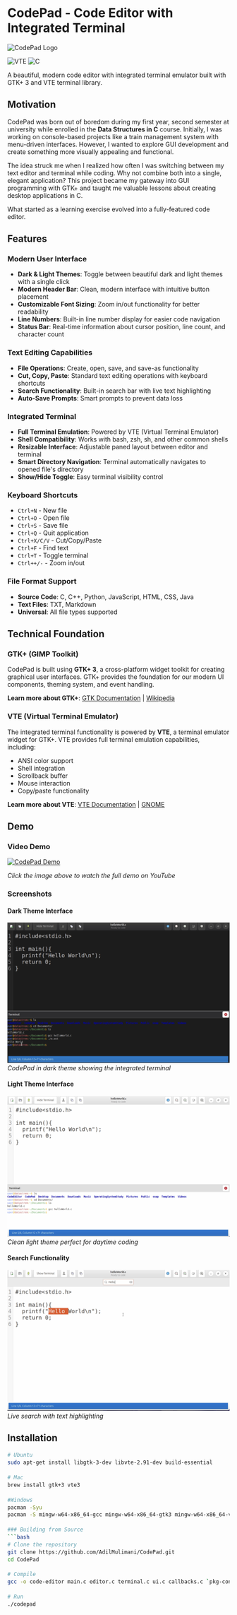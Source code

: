 # CodePad - Code Editor with Integrated Terminal

![CodePad Logo](https://img.shields.io/badge/CodePad-Code%20Editor-blue?style=for-the-badge&logo=code&logoColor=white)

![VTE](https://img.shields.io/badge/VTE-Terminal-orange?style=flat-square)
![C](https://img.shields.io/badge/Language-C-blue?style=flat-square)

A beautiful, modern code editor with integrated terminal emulator built with GTK+ 3 and VTE terminal library.

##  Motivation

CodePad was born out of boredom during my first year, second semester at university while enrolled in the **Data Structures in C** course. Initially, I was working on console-based projects like a train management system with menu-driven interfaces. However, I wanted to explore GUI development and create something more visually appealing and functional.

The idea struck me when I realized how often I was switching between my text editor and terminal while coding. Why not combine both into a single, elegant application? This project became my gateway into GUI programming with GTK+ and taught me valuable lessons about creating desktop applications in C.

What started as a learning exercise evolved into a fully-featured code editor.

## Features

### **Modern User Interface**
- **Dark & Light Themes**: Toggle between beautiful dark and light themes with a single click
- **Modern Header Bar**: Clean, modern interface with intuitive button placement
- **Customizable Font Sizing**: Zoom in/out functionality for better readability
- **Line Numbers**: Built-in line number display for easier code navigation
- **Status Bar**: Real-time information about cursor position, line count, and character count

### **Text Editing Capabilities**
- **File Operations**: Create, open, save, and save-as functionality
- **Cut, Copy, Paste**: Standard text editing operations with keyboard shortcuts
- **Search Functionality**: Built-in search bar with live text highlighting
- **Auto-Save Prompts**: Smart prompts to prevent data loss

###  **Integrated Terminal**
- **Full Terminal Emulation**: Powered by VTE (Virtual Terminal Emulator)
- **Shell Compatibility**: Works with bash, zsh, sh, and other common shells
- **Resizable Interface**: Adjustable paned layout between editor and terminal
- **Smart Directory Navigation**: Terminal automatically navigates to opened file's directory
- **Show/Hide Toggle**: Easy terminal visibility control

###  **Keyboard Shortcuts**
- `Ctrl+N` - New file
- `Ctrl+O` - Open file
- `Ctrl+S` - Save file
- `Ctrl+Q` - Quit application
- `Ctrl+X/C/V` - Cut/Copy/Paste
- `Ctrl+F` - Find text
- `Ctrl+T` - Toggle terminal
- `Ctrl++/-` - Zoom in/out

### **File Format Support**
- **Source Code**: C, C++, Python, JavaScript, HTML, CSS, Java
- **Text Files**: TXT, Markdown
- **Universal**: All file types supported

## Technical Foundation

### GTK+ (GIMP Toolkit)
CodePad is built using **GTK+ 3**, a cross-platform widget toolkit for creating graphical user interfaces. GTK+ provides the foundation for our modern UI components, theming system, and event handling.

**Learn more about GTK+**: [GTK Documentation](https://docs.gtk.org/gtk3/) | [Wikipedia](https://en.wikipedia.org/wiki/GTK)

### VTE (Virtual Terminal Emulator)
The integrated terminal functionality is powered by **VTE**, a terminal emulator widget for GTK+. VTE provides full terminal emulation capabilities, including:
- ANSI color support
- Shell integration
- Scrollback buffer
- Mouse interaction
- Copy/paste functionality

**Learn more about VTE**: [VTE Documentation](https://lazka.github.io/pgi-docs/Vte-2.91/) | [GNOME](https://gitlab.gnome.org/GNOME/vte)

##  Demo

### Video Demo  
[![CodePad Demo](https://img.youtube.com/vi/XuBntZEpBrU/0.jpg)](https://youtube.com/watch?v=XuBntZEpBrU)


*Click the image above to watch the full demo on YouTube*

### Screenshots

#### Dark Theme Interface
![Dark Theme](./assets/dark-theme.png)
*CodePad in dark theme showing the integrated terminal*

#### Light Theme Interface
![Light Theme](./assets/light-theme.png)
*Clean light theme perfect for daytime coding*

#### Search Functionality
![Search](./assets/search-operation.png)
*Live search with text highlighting*

##  Installation

```bash
# Ubuntu
sudo apt-get install libgtk-3-dev libvte-2.91-dev build-essential

# Mac
brew install gtk+3 vte3

#Windows
pacman -Syu
pacman -S mingw-w64-x86_64-gcc mingw-w64-x86_64-gtk3 mingw-w64-x86_64-vte3 pkg-config

### Building from Source
```bash
# Clone the repository
git clone https://github.com/AdilMulimani/CodePad.git
cd CodePad

# Compile
gcc -o code-editor main.c editor.c terminal.c ui.c callbacks.c `pkg-config --cflags --libs gtk+-3.0 vte-2.91`

# Run
./codepad
```
